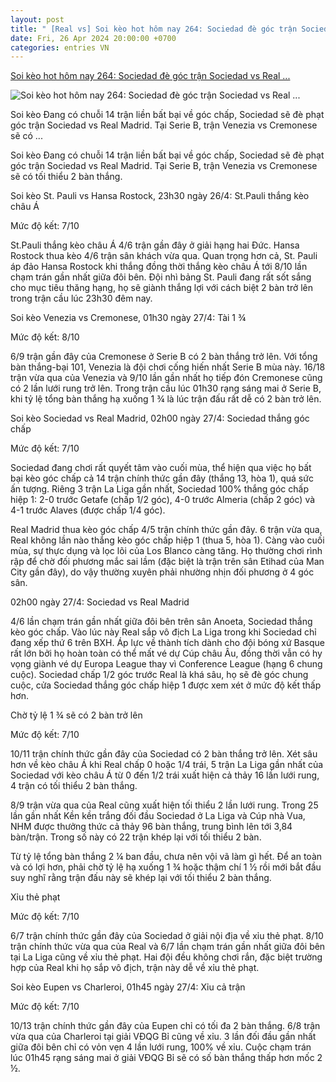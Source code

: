 ```yaml
---
layout: post
title: " [Real vs] Soi kèo hot hôm nay 264: Sociedad đè góc trận Sociedad vs Real ..."
date: Fri, 26 Apr 2024 20:00:00 +0700
categories: entries VN
---
```

[Soi kèo hot hôm nay 264: Sociedad đè góc trận Sociedad vs Real ...](https://bongdaplus.vn/soi-keo/soi-keo-hot-hom-nay-26-4-sociedad-de-goc-tran-sociedad-vs-real-madrid-tai-1-tran-venezia-vs-cremonese-4289882404.html)

![Soi kèo hot hôm nay 264: Sociedad đè góc trận Sociedad vs Real ...](https://cdn.bongdaplus.vn/Assets/Media/2024/04/26/94/Sociedad-vs-Real-soi-keo.jpg)

Soi kèo Đang có chuỗi 14 trận liền bất bại về góc chấp, Sociedad sẽ đè phạt góc trận Sociedad vs Real Madrid. Tại Serie B, trận Venezia vs Cremonese sẽ có ...

Soi kèo Đang có chuỗi 14 trận liền bất bại về góc chấp, Sociedad sẽ đè phạt góc trận Sociedad vs Real Madrid. Tại Serie B, trận Venezia vs Cremonese sẽ có tối thiểu 2 bàn thắng.

Soi kèo St. Pauli vs Hansa Rostock, 23h30 ngày 26/4: St.Pauli thắng kèo châu Á

Mức độ kết: 7/10

St.Pauli thắng kèo châu Á 4/6 trận gần đây ở giải hạng hai Đức. Hansa Rostock thua kèo 4/6 trận sân khách vừa qua. Quan trọng hơn cả, St. Pauli áp đảo Hansa Rostock khi thắng đồng thời thắng kèo châu Á tới 8/10 lần chạm trán gần nhất giữa đôi bên. Đội nhì bảng St. Pauli đang rất sốt sắng cho mục tiêu thăng hạng, họ sẽ giành thắng lợi với cách biệt 2 bàn trở lên trong trận cầu lúc 23h30 đêm nay.

Soi kèo Venezia vs Cremonese, 01h30 ngày 27/4: Tài 1 ¾

Mức độ kết: 8/10

6/9 trận gần đây của Cremonese ở Serie B có 2 bàn thắng trở lên. Với tổng bàn thắng-bại 101, Venezia là đội chơi cống hiến nhất Serie B mùa này. 16/18 trận vừa qua của Venezia và 9/10 lần gần nhất họ tiếp đón Cremonese cũng có 2 lần lưới rung trở lên. Trong trận cầu lúc 01h30 rạng sáng mai ở Serie B, khi tỷ lệ tổng bàn thắng hạ xuống 1 ¾ là lúc trận đấu rất dễ có 2 bàn trở lên.

Soi kèo Sociedad vs Real Madrid, 02h00 ngày 27/4: Sociedad thắng góc chấp

Mức độ kết: 7/10

Sociedad đang chơi rất quyết tâm vào cuối mùa, thể hiện qua việc họ bất bại kèo góc chấp cả 14 trận chính thức gần đây (thắng 13, hòa 1), quá sức ấn tượng. Riêng 3 trận La Liga gần nhất, Sociedad 100% thắng góc chấp hiệp 1: 2-0 trước Getafe (chấp 1/2 góc), 4-0 trước Almeria (chấp 2 góc) và 4-1 trước Alaves (được chấp 1/4 góc).

Real Madrid thua kèo góc chấp 4/5 trận chính thức gần đây. 6 trận vừa qua, Real không lần nào thắng kèo góc chấp hiệp 1 (thua 5, hòa 1). Càng vào cuối mùa, sự thực dụng và lọc lõi của Los Blanco càng tăng. Họ thường chơi rình rập để chờ đối phương mắc sai lầm (đặc biệt là trận trên sân Etihad của Man City gần đây), do vậy thường xuyên phải nhường nhịn đối phương ở 4 góc sân.

02h00 ngày 27/4: Sociedad vs Real Madrid

4/6 lần chạm trán gần nhất giữa đôi bên trên sân Anoeta, Sociedad thắng kèo góc chấp. Vào lúc này Real sắp vô địch La Liga trong khi Sociedad chỉ đang xếp thứ 6 trên BXH. Áp lực về thành tích dành cho đội bóng xứ Basque rất lớn bởi họ hoàn toàn có thể mất vé dự Cúp châu Âu, đồng thời vẫn có hy vọng giành vé dự Europa League thay vì Conference League (hạng 6 chung cuộc). Sociedad chấp 1/2 góc trước Real là khá sâu, họ sẽ đè góc chung cuộc, cửa Sociedad thắng góc chấp hiệp 1 được xem xét ở mức độ kết thấp hơn.

Chờ tỷ lệ 1 ¾ sẽ có 2 bàn trở lên

Mức độ kết: 7/10

10/11 trận chính thức gần đây của Sociedad có 2 bàn thắng trở lên. Xét sâu hơn về kèo châu Á khi Real chấp 0 hoặc 1/4 trái, 5 trận La Liga gần nhất của Sociedad với kèo châu Á từ 0 đến 1/2 trái xuất hiện cả thảy 16 lần lưới rung, 4 trận có tối thiểu 2 bàn thắng.

8/9 trận vừa qua của Real cũng xuất hiện tối thiểu 2 lần lưới rung. Trong 25 lần gần nhất Kền kền trắng đối đầu Sociedad ở La Liga và Cúp nhà Vua, NHM được thưởng thức cả thảy 96 bàn thắng, trung bình lên tới 3,84 bàn/trận. Trong số này có 22 trận khép lại với tối thiểu 2 bàn.

Từ tỷ lệ tổng bàn thắng 2 ¼ ban đầu, chưa nên vội vã làm gì hết. Để an toàn và có lợi hơn, phải chờ tỷ lệ hạ xuống 1 ¾ hoặc thậm chí 1 ½ rồi mới bắt đầu suy nghĩ rằng trận đấu này sẽ khép lại với tối thiểu 2 bàn thắng.

Xỉu thẻ phạt

Mức độ kết: 7/10

6/7 trận chính thức gần đây của Sociedad ở giải nội địa về xỉu thẻ phạt. 8/10 trận chính thức vừa qua của Real và 6/7 lần chạm trán gần nhất giữa đôi bên tại La Liga cũng về xỉu thẻ phạt. Hai đội đều không chơi rắn, đặc biệt trường hợp của Real khi họ sắp vô địch, trận này dễ về xỉu thẻ phạt.

Soi kèo Eupen vs Charleroi, 01h45 ngày 27/4: Xỉu cả trận

Mức độ kết: 7/10

10/13 trận chính thức gần đây của Eupen chỉ có tối đa 2 bàn thắng. 6/8 trận vừa qua của Charleroi tại giải VĐQG Bỉ cũng về xỉu. 3 lần đối đầu gần nhất giữa đôi bên chỉ có vỏn vẹn 4 lần lưới rung, 100% về xỉu. Cuộc chạm trán lúc 01h45 rạng sáng mai ở giải VĐQG Bỉ sẽ có số bàn thắng thấp hơn mốc 2 ½.

